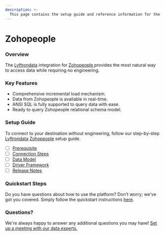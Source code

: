 ```yaml
---
description: >-
  This page contains the setup guide and reference information for the Zohopeople source connector.
---
```


# Zohopeople

### Overview

The [Lyftrondata](https://www.lyftrondata.com/) integration for [Zohopeople](https://www.lyftrondata.com/integration/zohopeople/)[ ](https://www.lyftrondata.com/integration/zohopeople/)provides the most natural way to access data while requiring no engineering.

### Key Features

* Comprehensive incremental load mechanism.
* Data from Zohopeople is available in real-time.&#x20;
* ANSI SQL is fully supported to query data with ease.
* Ready to query Zohopeople relational schema model.

### Setup Guide

To connect to your destination without engineering, follow our step-by-step [Lyftrondata](https://www.lyftrondata.com/)  [Zohopeople](https://www.lyftrondata.com/integration/zohopeople/) setup guide.

* [ ] [Prerequisite](../../finance-analytics/zohopeople/prerequisite.md)
* [ ] [Connection Steps](../../finance-analytics/zohopeople/connection-steps.md)
* [ ] [Data Model](../../finance-analytics/zohopeople/data-model/)
* [ ] [Driver Framework](../../finance-analytics/zohopeople/driver-framework/)
* [ ] [Release Notes](../../finance-analytics/zohopeople/release-notes.md)

### Quickstart Steps

Do you have questions about how to use the platform? Don't worry; we've got you covered. Simply follow the quickstart instructions [here](../../../quickstart-steps.md).

### Questions? <a href="#questions" id="questions"></a>

We're always happy to answer any additional questions you may have! [Set up a meeting with our data experts.](https://www.lyftrondata.com/book-a-meeting/)

